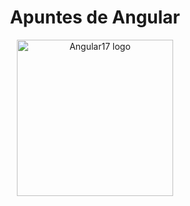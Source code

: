 <div align="center">
    <h1>Apuntes de Angular</h1>
</div>


<p align="center">
    <a href="https://angular.io/" target="blank">
        <img src="/angular17.gif" width="250" alt="Angular17 logo" />
    </a>
</p>